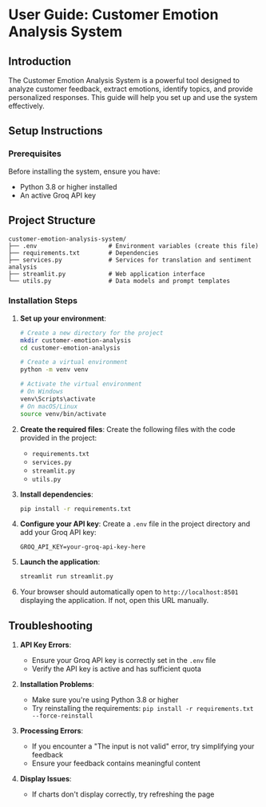 # User Guide: Customer Emotion Analysis System

## Introduction

The Customer Emotion Analysis System is a powerful tool designed to analyze customer feedback, extract emotions, identify topics, and provide personalized responses. This guide will help you set up and use the system effectively.

## Setup Instructions

### Prerequisites
Before installing the system, ensure you have:
- Python 3.8 or higher installed
- An active Groq API key

## Project Structure

```
customer-emotion-analysis-system/
├── .env                    # Environment variables (create this file)
├── requirements.txt        # Dependencies
├── services.py             # Services for translation and sentiment analysis
├── streamlit.py            # Web application interface
└── utils.py                # Data models and prompt templates
```

### Installation Steps

1. **Set up your environment**:
   ```bash
   # Create a new directory for the project
   mkdir customer-emotion-analysis
   cd customer-emotion-analysis
   
   # Create a virtual environment
   python -m venv venv
   
   # Activate the virtual environment
   # On Windows
   venv\Scripts\activate
   # On macOS/Linux
   source venv/bin/activate
   ```

2. **Create the required files**:
   Create the following files with the code provided in the project:
   - `requirements.txt`
   - `services.py`
   - `streamlit.py`
   - `utils.py`

3. **Install dependencies**:
   ```bash
   pip install -r requirements.txt
   ```

4. **Configure your API key**:
   Create a `.env` file in the project directory and add your Groq API key:
   ```
   GROQ_API_KEY=your-groq-api-key-here
   ```

5. **Launch the application**:
   ```bash
   streamlit run streamlit.py
   ```

6. Your browser should automatically open to `http://localhost:8501` displaying the application. If not, open this URL manually.

## Troubleshooting

1. **API Key Errors**:
   - Ensure your Groq API key is correctly set in the `.env` file
   - Verify the API key is active and has sufficient quota

2. **Installation Problems**:
   - Make sure you're using Python 3.8 or higher
   - Try reinstalling the requirements: `pip install -r requirements.txt --force-reinstall`

3. **Processing Errors**:
   - If you encounter a "The input is not valid" error, try simplifying your feedback
   - Ensure your feedback contains meaningful content

4. **Display Issues**:
   - If charts don't display correctly, try refreshing the page

